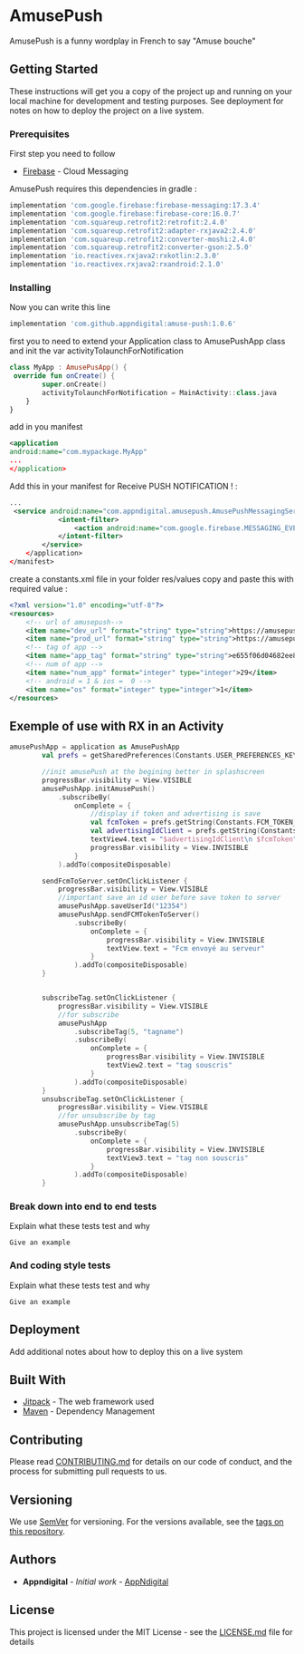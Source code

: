 
# AmusePush

AmusePush is a funny wordplay in French to say "Amuse bouche"

## Getting Started

These instructions will get you a copy of the project up and running on your local machine for development and testing purposes. See deployment for notes on how to deploy the project on a live system.

### Prerequisites
First step you need to follow 

* [Firebase](https://firebase.google.com/docs/android/setup/) - Cloud Messaging

AmusePush requires this dependencies in gradle :

```gradle
implementation 'com.google.firebase:firebase-messaging:17.3.4'
implementation 'com.google.firebase:firebase-core:16.0.7'
implementation 'com.squareup.retrofit2:retrofit:2.4.0'
implementation 'com.squareup.retrofit2:adapter-rxjava2:2.4.0'
implementation 'com.squareup.retrofit2:converter-moshi:2.4.0'
implementation 'com.squareup.retrofit2:converter-gson:2.5.0'
implementation 'io.reactivex.rxjava2:rxkotlin:2.3.0'
implementation 'io.reactivex.rxjava2:rxandroid:2.1.0'
```

### Installing

Now you can write this line

```gradle
implementation 'com.github.appndigital:amuse-push:1.0.6'
```
first you to need to extend your Application class to AmusePushApp class and init the var activityTolaunchForNotification

```kotlin
class MyApp : AmusePusApp() {
 override fun onCreate() {
        super.onCreate()
        activityTolaunchForNotification = MainActivity::class.java
    }
}
```
add in you manifest 

```xml
<application
android:name="com.mypackage.MyApp"
...
</application>
```

Add this in your manifest for Receive PUSH NOTIFICATION ! :
```xml
...
 <service android:name="com.appndigital.amusepush.AmusePushMessagingService">
            <intent-filter>
                <action android:name="com.google.firebase.MESSAGING_EVENT" />
            </intent-filter>
        </service>
    </application>
</manifest>
```
create a constants.xml file in your folder res/values copy and paste this with required value :
```xml
<?xml version="1.0" encoding="utf-8"?>
<resources>
    <!-- url of amusepush-->
    <item name="dev_url" format="string" type="string">https://amusepush.appndesk.com/app/</item>
    <item name="prod_url" format="string" type="string">https://amusepush.appndesk.com/app/</item>
    <!-- tag of app -->
    <item name="app_tag" format="string" type="string">e655f06d04682ee8f8a634347727a0d8ea21ca2db6ebd2c6003534e5081a0913</item>
    <!-- num of app -->
    <item name="num_app" format="integer" type="integer">29</item>
    <!-- android = 1 & ios =  0 -->
    <item name="os" format="integer" type="integer">1</item>
</resources>
```

## Exemple of use with RX in an Activity

```kotlin
amusePushApp = application as AmusePushApp
        val prefs = getSharedPreferences(Constants.USER_PREFERENCES_KEY, Context.MODE_PRIVATE)

        //init amusePush at the begining better in splashscreen
        progressBar.visibility = View.VISIBLE
        amusePushApp.initAmusePush()
            .subscribeBy(
                onComplete = {
                    //display if token and advertising is save
                    val fcmToken = prefs.getString(Constants.FCM_TOKEN_PREFERENCES_KEY, "")
                    val advertisingIdClient = prefs.getString(Constants.ADVERTISING_ID_CLIENT_PREFERENCES_KEY, "")
                    textView4.text = "$advertisingIdClient\n $fcmToken"
                    progressBar.visibility = View.INVISIBLE
                }
            ).addTo(compositeDisposable)

        sendFcmToServer.setOnClickListener {
            progressBar.visibility = View.VISIBLE
            //important save an id user before save token to server
            amusePushApp.saveUserId("12354")
            amusePushApp.sendFCMTokenToServer()
                .subscribeBy(
                    onComplete = {
                        progressBar.visibility = View.INVISIBLE
                        textView.text = "Fcm envoyé au serveur"
                    }
                ).addTo(compositeDisposable)
        }


        subscribeTag.setOnClickListener {
            progressBar.visibility = View.VISIBLE
            //for subscribe
            amusePushApp
                .subscribeTag(5, "tagname")
                .subscribeBy(
                    onComplete = {
                        progressBar.visibility = View.INVISIBLE
                        textView2.text = "tag souscris"
                    }
                ).addTo(compositeDisposable)
        }
        unsubscribeTag.setOnClickListener {
            progressBar.visibility = View.VISIBLE
            //for unsubscribe by tag
            amusePushApp.unsubscribeTag(5)
                .subscribeBy(
                    onComplete = {
                        progressBar.visibility = View.INVISIBLE
                        textView3.text = "tag non souscris"
                    }
                ).addTo(compositeDisposable)
        }

```

### Break down into end to end tests

Explain what these tests test and why

```
Give an example
```

### And coding style tests

Explain what these tests test and why

```
Give an example
```

## Deployment

Add additional notes about how to deploy this on a live system

## Built With

* [Jitpack](https://jitpack.io/) - The web framework used
* [Maven](https://maven.apache.org/) - Dependency Management

## Contributing

Please read [CONTRIBUTING.md](https://gist.github.com/PurpleBooth/b24679402957c63ec426) for details on our code of conduct, and the process for submitting pull requests to us.

## Versioning

We use [SemVer](http://semver.org/) for versioning. For the versions available, see the [tags on this repository](https://github.com/your/project/tags). 

## Authors

* **Appndigital** - *Initial work* - [AppNdigital](https://www.appndigital.com/)

## License

This project is licensed under the MIT License - see the [LICENSE.md](LICENSE.md) file for details



